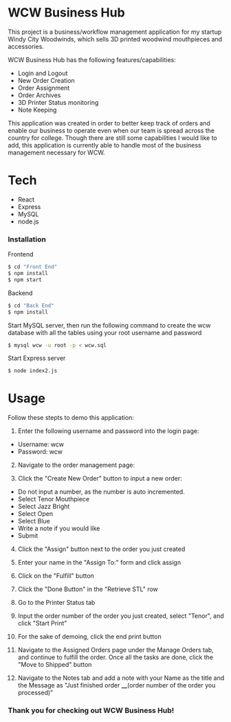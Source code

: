 # WCW Business Hub

This project is a business/workflow management application for my startup Windy City Woodwinds, which sells 3D printed woodwind mouthpieces and accessories.

WCW Business Hub has the following features/capabilities:

- Login and Logout
- New Order Creation
- Order Assignment
- Order Archives
- 3D Printer Status monitoring
- Note Keeping

This application was created in order to better keep track of orders and enable our business to operate even when our team is spread across the country for college. Though there are still some capabilities I would like to add, this application is currently able to handle most of the business management necessary for WCW.

# Tech

- React
- Express
- MySQL
- node.js

### Installation

Frontend

```sh
$ cd "Front End"
$ npm install
$ npm start
```

Backend

```sh
$ cd "Back End"
$ npm install
```

Start MySQL server, then run the following command to create the wcw database with all the tables using your root username and password

```sh
$ mysql wcw -u root -p < wcw.sql
```

Start Express server

```sh
$ node index2.js
```

# Usage

Follow these stepts to demo this application:

1. Enter the following username and password into the login page:

- Username: wcw
- Password: wcw

2. Navigate to the order management page:

3. Click the "Create New Order" button to input a new order:

- Do not input a number, as the number is auto incremented.
- Select Tenor Mouthpiece
- Select Jazz Bright
- Select Open
- Select Blue
- Write a note if you would like
- Submit

4. Click the "Assign" button next to the order you just created

5. Enter your name in the "Assign To:" form and click assign

6. Click on the "Fulfill" button

7. Click the "Done Button" in the "Retrieve STL" row

8. Go to the Printer Status tab

9. Input the order number of the order you just created, select "Tenor", and click "Start Print"

10. For the sake of demoing, click the end print button

11. Navigate to the Assigned Orders page under the Manage Orders tab, and continue to fulfill the order. Once all the tasks are done, click the "Move to Shipped" button

12. Navigate to the Notes tab and add a note with your Name as the title and the Message as "Just finished order **\_\_**(order number of the order you processed)"

### Thank you for checking out WCW Business Hub!

